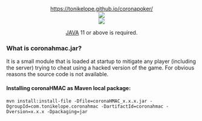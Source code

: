<p align="center"><a href="https://tonikelope.github.io/coronapoker/" target="_blank">https://tonikelope.github.io/coronapoker/<br><img src="https://raw.githubusercontent.com/tonikelope/coronapoker/gh-pages/screenshots/corona.png"><br><img src="https://raw.githubusercontent.com/tonikelope/coronapoker/gh-pages/screenshots/corona2.png"></a></p>
<p align="center"><a href="https://adoptopenjdk.net/" target="_blank">JAVA</a> 11 or above is required.</p>


### What is coronahmac.jar?

It is a small module that is loaded at startup to mitigate any player (including the server) trying to cheat using a hacked version of the game. For obvious reasons the source code is not available.

#### Installing coronaHMAC as Maven local package:
```
mvn install:install-file -Dfile=coronaHMAC_x.x.x.jar -DgroupId=com.tonikelope.coronahmac -DartifactId=coronahmac -Dversion=x.x.x -Dpackaging=jar
```
